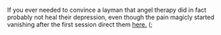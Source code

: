 
<p1>If you ever needed to convince a layman that angel therapy did in fact probably not heal their depression, even though the pain magicly started vanishing after the first session direct them <a href="http://tylervigen.com/spurious-correlations" target="_blank">here.</a> (;</p1>
